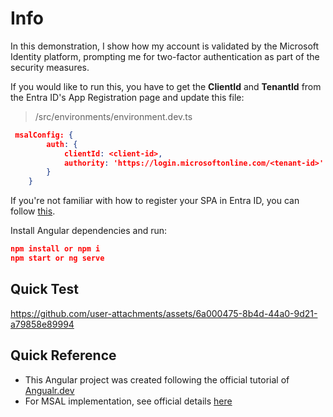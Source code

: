 # Info
In this demonstration, I show how my account is validated by the Microsoft Identity platform, prompting me for two-factor authentication as part of the security measures. 

If you would like to run this, you have to get the **ClientId** and **TenantId** from the Entra ID's App Registration page and update this file: 
> /src/environments/environment.dev.ts

```json
 msalConfig: {
        auth: {
            clientId: <client-id>,
            authority: 'https://login.microsoftonline.com/<tenant-id>'
        }
    }
```
If you're not familiar with how to register your SPA in Entra ID, you can follow [this](https://www.youtube.com/watch?v=QZnX_KXTpfI&t=60s "this").

Install Angular dependencies and run: 
```json
npm install or npm i
npm start or ng serve
```


## Quick Test
https://github.com/user-attachments/assets/6a000475-8b4d-44a0-9d21-a79858e89994

## Quick Reference
- This Angular project was created following the official tutorial of [Angualr.dev](https://angular.dev/tutorials "Angualr.dev") 
- For MSAL implementation, see official details [here]("https://learn.microsoft.com/en-us/entra/identity-platform/msal-overview") 

